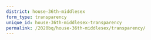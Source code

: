 ```yaml
---
district: house-36th-middlesex
form_type: transparency
unique_id: house-36th-middlesex-transparency
permalink: /2020bq/house-36th-middlesex/transparency/
---
```

